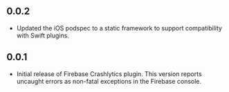 ## 0.0.2

* Updated the iOS podspec to a static framework to support compatibility with Swift plugins.

## 0.0.1

* Initial release of Firebase Crashlytics plugin.
This version reports uncaught errors as non-fatal exceptions in the
Firebase console.
